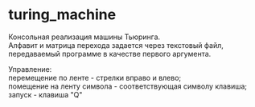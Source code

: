 # turing_machine
Консольная реализация машины Тьюринга.<br>
Алфавит и матрица перехода задается через текстовый файл, <br>передаваемый программе в качестве первого аргумента.

Управление:<br>
  перемещение по ленте        - стрелки вправо и влево;<br>
  помещение на ленту символа  - соответствующая символу клавиша;<br>
  запуск                      - клавиша "Q"<br>
  
